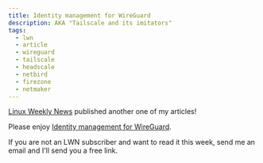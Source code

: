 ```yaml
---
title: Identity management for WireGuard
description: AKA "Tailscale and its imitators"
tags:
  - lwn
  - article
  - wireguard
  - tailscale
  - headscale
  - netbird
  - firezone
  - netmaker
---
```


[Linux Weekly News](https://lwn.net/) published another one of my articles!

Please enjoy [Identity management for WireGuard](https://lwn.net/Articles/910766/).

If you are not an LWN subscriber and want to read it this week, send me an email and I'll send you a free link.
